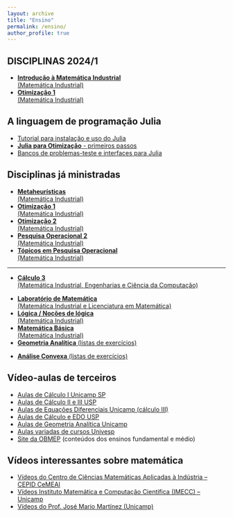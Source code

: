 ```yaml
---
layout: archive
title: "Ensino"
permalink: /ensino/
author_profile: true
---
```


## DISCIPLINAS 2024/1

- [**Introdução à Matemática Industrial**  
  (Matemática Industrial)](/matind/)
- [**Otimização 1**  
  (Matemática Industrial)](/otimizacao1/)


## A linguagem de programação Julia

- [Tutorial para instalação e uso do Julia](/julia/)
- [**Julia para Otimização** - primeiros passos](/juliaopt/)
- [Bancos de problemas-teste e interfaces para Julia](/juliaopt_problems/)

## Disciplinas já ministradas

- [**Metaheurísticas**  
  (Matemática Industrial)](/metaheuristicas/)
- [**Otimização 1**  
  (Matemática Industrial)](/otimizacao1/)
- [**Otimização 2**  
  (Matemática Industrial)](/otimizacao2/)
- [**Pesquisa Operacional 2**  
  (Matemática Industrial)](/po2/)
- [**Tópicos em Pesquisa Operacional**  
  (Matemática Industrial)](/topicospo/)

---

- [**Cálculo 3**  
  (Matemática Industrial, Engenharias e Ciência da Computação)](/calculo3/)
<!--- [**Álgebra Linear**  
  (vários cursos)](/algebra-linear/)-->
- [**Laboratório de Matemática**  
  (Matemática Industrial e Licenciatura em Matemática)](/laboratorio-de-matematica/)
- [**Lógica / Noções de lógica**  
  (Matemática Industrial)](/logica/)
- [**Matemática Básica**  
  (Matemática Industrial)](/matematica-basica/)
- [**Geometria Analítica** (listas de exercícios)](https://drive.google.com/file/d/1Z3oxequQlLdjKyLiXw6Yq0JT4rLmm-gL/view?usp=sharing)
<!--- [**Noções de Lógica** (notas de aula)](https://drive.google.com/file/d/0B-G5znuapK7JRk9laWRVOWFGTFE/view?usp=sharing)-->
- [**Análise Convexa** (listas de exercícios)](https://drive.google.com/file/d/14dBCjGENT4phLsUo7Ip7_nvQ-Rp2D7Ev/view?usp=sharing)

## Vídeo-aulas de terceiros

- [Aulas de Cálculo I Unicamp SP](https://www.youtube.com/playlist?list=PL2D9B691A704C6F7B)
- [Aulas de Cálculo II e III USP](https://www.youtube.com/playlist?list=PLxI8Can9yAHeZfF4HwiVmv4D6n3acKLER)
- [Aulas de Equações Diferenciais Unicamp (cálculo III)](https://www.youtube.com/playlist?list=PLFBA21F349930F92F)
- [Aulas de Cálculo e EDO USP](https://www.youtube.com/playlist?list=PLxI8Can9yAHeOiMYCBlkyCALloROQ58OY)
- [Aulas de Geometria Analítica Unicamp](https://www.youtube.com/playlist?list=PLxI8Can9yAHdmzItRKhWYl_ZsDe44PUrp)
- [Aulas variadas de cursos Univesp](https://www.youtube.com/channel/UCBL2tfrwhEhX52Dze_aO3zA)
- [Site da OBMEP](https://portaldosaber.obmep.org.br/index.php/modulo/index?a=1) (conteúdos dos ensinos fundamental e médio)

## Vídeos interessantes sobre matemática

- [Vídeos do Centro de Ciências Matemáticas Aplicadas à Indústria – CEPID CeMEAI](https://www.youtube.com/channel/UCWyGvB0wy9qRCyRFKK41gUg)
- [Vídeos Instituto Matemática e Computação Científica (IMECC) – Unicamp](https://www.youtube.com/channel/UCuIreVLerOxz20iOiiNZNAw)
- [Vídeos do Prof. José Mario Martínez (Unicamp)](https://www.youtube.com/channel/UCUrtvwe5cvgzuMY8w7rgLjQ)
